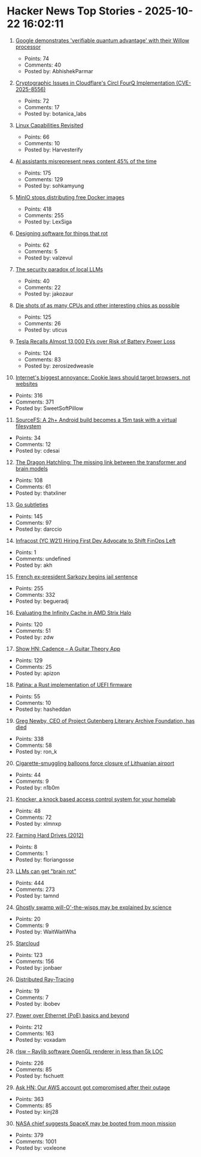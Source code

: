 # Hacker News Top Stories - 2025-10-22 16:02:11

1. [Google demonstrates 'verifiable quantum advantage' with their Willow processor](https://blog.google/technology/research/quantum-echoes-willow-verifiable-quantum-advantage/)
   - Points: 74
   - Comments: 40
   - Posted by: AbhishekParmar

2. [Cryptographic Issues in Cloudflare's Circl FourQ Implementation (CVE-2025-8556)](https://www.botanica.software/blog/cryptographic-issues-in-cloudflares-circl-fourq-implementation)
   - Points: 72
   - Comments: 17
   - Posted by: botanica_labs

3. [Linux Capabilities Revisited](https://dfir.ch/posts/linux_capabilities/)
   - Points: 66
   - Comments: 10
   - Posted by: Harvesterify

4. [AI assistants misrepresent news content 45% of the time](https://www.bbc.co.uk/mediacentre/2025/new-ebu-research-ai-assistants-news-content)
   - Points: 175
   - Comments: 129
   - Posted by: sohkamyung

5. [MinIO stops distributing free Docker images](https://github.com/minio/minio/issues/21647#issuecomment-3418675115)
   - Points: 418
   - Comments: 255
   - Posted by: LexSiga

6. [Designing software for things that rot](https://drobinin.com/posts/designing-software-for-things-that-rot/)
   - Points: 62
   - Comments: 5
   - Posted by: valzevul

7. [The security paradox of local LLMs](https://quesma.com/blog/local-llms-security-paradox/)
   - Points: 40
   - Comments: 22
   - Posted by: jakozaur

8. [Die shots of as many CPUs and other interesting chips as possible](https://commons.wikimedia.org/wiki/User:Birdman86)
   - Points: 125
   - Comments: 26
   - Posted by: uticus

9. [Tesla Recalls Almost 13,000 EVs over Risk of Battery Power Loss](https://www.bloomberg.com/news/articles/2025-10-22/tesla-recalls-almost-13-000-evs-over-risk-of-battery-power-loss)
   - Points: 124
   - Comments: 83
   - Posted by: zerosizedweasle

10. [Internet's biggest annoyance: Cookie laws should target browsers, not websites](https://nednex.com/en/the-internets-biggest-annoyance-why-cookie-laws-should-target-browsers-not-websites/)
   - Points: 316
   - Comments: 371
   - Posted by: SweetSoftPillow

11. [SourceFS: A 2h+ Android build becomes a 15m task with a virtual filesystem](https://www.source.dev/journal/sourcefs)
   - Points: 34
   - Comments: 12
   - Posted by: cdesai

12. [The Dragon Hatchling: The missing link between the transformer and brain models](https://arxiv.org/abs/2509.26507)
   - Points: 108
   - Comments: 61
   - Posted by: thatxliner

13. [Go subtleties](https://harrisoncramer.me/15-go-sublteties-you-may-not-already-know/)
   - Points: 145
   - Comments: 97
   - Posted by: darccio

14. [Infracost (YC W21) Hiring First Dev Advocate to Shift FinOps Left](https://www.ycombinator.com/companies/infracost/jobs/NzwUQ7c-senior-developer-advocate)
   - Points: 1
   - Comments: undefined
   - Posted by: akh

15. [French ex-president Sarkozy begins jail sentence](https://www.bbc.com/news/articles/cvgkm2j0xelo)
   - Points: 255
   - Comments: 332
   - Posted by: begueradj

16. [Evaluating the Infinity Cache in AMD Strix Halo](https://chipsandcheese.com/p/evaluating-the-infinity-cache-in)
   - Points: 120
   - Comments: 51
   - Posted by: zdw

17. [Show HN: Cadence – A Guitar Theory App](https://cadenceguitar.com/)
   - Points: 129
   - Comments: 25
   - Posted by: apizon

18. [Patina: a Rust implementation of UEFI firmware](https://github.com/OpenDevicePartnership/patina)
   - Points: 55
   - Comments: 10
   - Posted by: hasheddan

19. [Greg Newby, CEO of Project Gutenberg Literary Archive Foundation, has died](https://www.pgdp.net/wiki/In_Memoriam/gbnewby)
   - Points: 338
   - Comments: 58
   - Posted by: ron_k

20. [Cigarette-smuggling balloons force closure of Lithuanian airport](https://www.theguardian.com/world/2025/oct/22/cigarette-smuggling-balloons-force-closure-vilnius-airport-lithuania)
   - Points: 44
   - Comments: 9
   - Posted by: n1b0m

21. [Knocker, a knock based access control system for your homelab](https://github.com/FarisZR/knocker)
   - Points: 48
   - Comments: 72
   - Posted by: xlmnxp

22. [Farming Hard Drives (2012)](https://www.backblaze.com/blog/backblaze_drive_farming/)
   - Points: 8
   - Comments: 1
   - Posted by: floriangosse

23. [LLMs can get "brain rot"](https://llm-brain-rot.github.io/)
   - Points: 444
   - Comments: 273
   - Posted by: tamnd

24. [Ghostly swamp will-O'-the-wisps may be explained by science](https://www.snexplores.org/article/swamp-gas-methane-will-o-wisp-chemistry)
   - Points: 20
   - Comments: 9
   - Posted by: WaitWaitWha

25. [Starcloud](https://blogs.nvidia.com/blog/starcloud/)
   - Points: 123
   - Comments: 156
   - Posted by: jonbaer

26. [Distributed Ray-Tracing](https://www.4rknova.com//blog/2019/02/24/distributed-raytracing)
   - Points: 19
   - Comments: 7
   - Posted by: ibobev

27. [Power over Ethernet (PoE) basics and beyond](https://www.edn.com/poe-basics-and-beyond-what-every-engineer-should-know/)
   - Points: 212
   - Comments: 163
   - Posted by: voxadam

28. [rlsw – Raylib software OpenGL renderer in less than 5k LOC](https://github.com/raysan5/raylib/blob/master/src/external/rlsw.h)
   - Points: 226
   - Comments: 85
   - Posted by: fschuett

29. [Ask HN: Our AWS account got compromised after their outage](undefined)
   - Points: 363
   - Comments: 85
   - Posted by: kinj28

30. [NASA chief suggests SpaceX may be booted from moon mission](https://www.cnn.com/2025/10/20/science/nasa-spacex-moon-landing-contract-sean-duffy)
   - Points: 379
   - Comments: 1001
   - Posted by: voxleone

